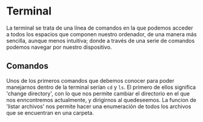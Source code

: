 
# Terminal
 La terminal se trata de una línea de comandos en la que podemos acceder a todos los espacios que componen nuestro ordenador, de una manera más sencilla, aunque menos intuitiva; donde a través de una serie de
    comandos podemos navegar por nuestro dispositivo.
## Comandos
Unos de los primeros comandos que debemos conocer para poder manejarnos dentro de la terminal serían `cd` y `ls`. El primero de ellos significa 'change directory', con lo que nos permite cambiar el directorio en el que nos enncontremos actualmente, y dirigirnos al quedeseemos. La funcion de 'listar archivos' nos permite hacer una enumeración de todos los archivos que se encuentran en una carpeta.

